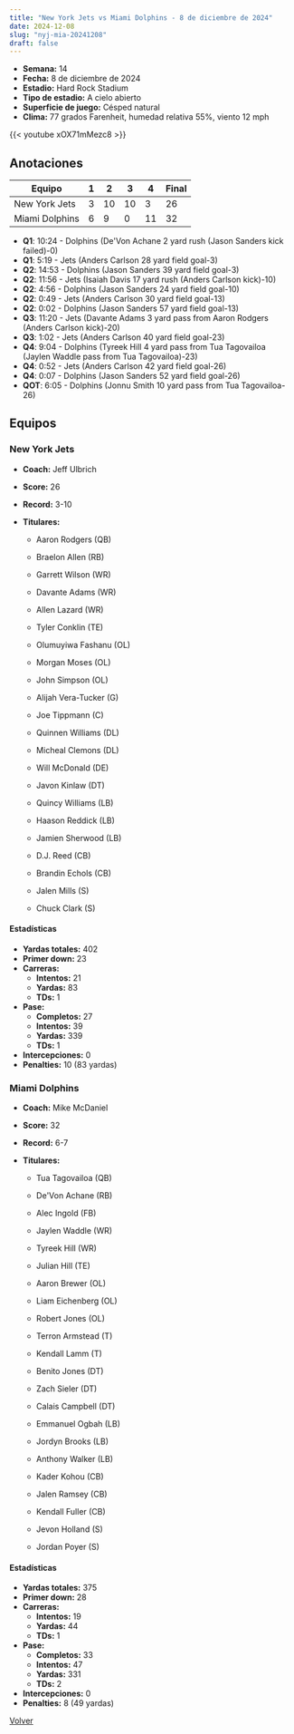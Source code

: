 ```yaml
---
title: "New York Jets vs Miami Dolphins - 8 de diciembre de 2024"
date: 2024-12-08
slug: "nyj-mia-20241208"
draft: false
---
```


- **Semana:** 14
- **Fecha:** 8 de diciembre de 2024
- **Estadio:** Hard Rock Stadium
- **Tipo de estadio:** A cielo abierto
- **Superficie de juego:** Césped natural
- **Clima:** 77 grados Farenheit, humedad relativa 55%, viento 12 mph


{{< youtube xOX71mMezc8 >}}


## Anotaciones
| Equipo | 1 | 2 | 3 | 4 | Final |
|--------|---|---|---|---|-------|
| New York Jets  | 3 | 10 | 10 | 3  | 26 |
| Miami Dolphins  | 6 | 9 | 0 | 11  | 32 |
- **Q1**: 10:24 - Dolphins (De'Von Achane 2 yard rush (Jason Sanders kick failed)-0)
- **Q1**: 5:19 - Jets (Anders Carlson 28 yard field goal-3)
- **Q2**: 14:53 - Dolphins (Jason Sanders 39 yard field goal-3)
- **Q2**: 11:56 - Jets (Isaiah Davis 17 yard rush (Anders Carlson kick)-10)
- **Q2**: 4:56 - Dolphins (Jason Sanders 24 yard field goal-10)
- **Q2**: 0:49 - Jets (Anders Carlson 30 yard field goal-13)
- **Q2**: 0:02 - Dolphins (Jason Sanders 57 yard field goal-13)
- **Q3**: 11:20 - Jets (Davante Adams 3 yard pass from Aaron Rodgers (Anders Carlson kick)-20)
- **Q3**: 1:02 - Jets (Anders Carlson 40 yard field goal-23)
- **Q4**: 9:04 - Dolphins (Tyreek Hill 4 yard pass from Tua Tagovailoa (Jaylen Waddle pass from Tua Tagovailoa)-23)
- **Q4**: 0:52 - Jets (Anders Carlson 42 yard field goal-26)
- **Q4**: 0:07 - Dolphins (Jason Sanders 52 yard field goal-26)
- **QOT**: 6:05 - Dolphins (Jonnu Smith 10 yard pass from Tua Tagovailoa-26)


## Equipos


### New York Jets
* **Coach:** Jeff Ulbrich
* **Score:** 26
* **Record:** 3-10
* **Titulares:** 

  * Aaron Rodgers (QB) 

  * Braelon Allen (RB) 

  * Garrett Wilson (WR) 

  * Davante Adams (WR) 

  * Allen Lazard (WR) 

  * Tyler Conklin (TE) 

  * Olumuyiwa Fashanu (OL) 

  * Morgan Moses (OL) 

  * John Simpson (OL) 

  * Alijah Vera-Tucker (G) 

  * Joe Tippmann (C) 

  * Quinnen Williams (DL) 

  * Micheal Clemons (DL) 

  * Will McDonald (DE) 

  * Javon Kinlaw (DT) 

  * Quincy Williams (LB) 

  * Haason Reddick (LB) 

  * Jamien Sherwood (LB) 

  * D.J. Reed (CB) 

  * Brandin Echols (CB) 

  * Jalen Mills (S) 

  * Chuck Clark (S) 

#### Estadísticas
* **Yardas totales:** 402
* **Primer down:** 23
* **Carreras:**
  * **Intentos:** 21
  * **Yardas:** 83
  * **TDs:** 1
* **Pase:**
  * **Completos:** 27
  * **Intentos:** 39
  * **Yardas:** 339
  * **TDs:** 1
* **Intercepciones:** 0
* **Penalties:** 10 (83 yardas)

### Miami Dolphins
* **Coach:** Mike McDaniel
* **Score:** 32
* **Record:** 6-7
* **Titulares:** 

  * Tua Tagovailoa (QB) 

  * De'Von Achane (RB) 

  * Alec Ingold (FB) 

  * Jaylen Waddle (WR) 

  * Tyreek Hill (WR) 

  * Julian Hill (TE) 

  * Aaron Brewer (OL) 

  * Liam Eichenberg (OL) 

  * Robert Jones (OL) 

  * Terron Armstead (T) 

  * Kendall Lamm (T) 

  * Benito Jones (DT) 

  * Zach Sieler (DT) 

  * Calais Campbell (DT) 

  * Emmanuel Ogbah (LB) 

  * Jordyn Brooks (LB) 

  * Anthony Walker (LB) 

  * Kader Kohou (CB) 

  * Jalen Ramsey (CB) 

  * Kendall Fuller (CB) 

  * Jevon Holland (S) 

  * Jordan Poyer (S) 

#### Estadísticas
* **Yardas totales:** 375
* **Primer down:** 28
* **Carreras:**
  * **Intentos:** 19
  * **Yardas:** 44
  * **TDs:** 1
* **Pase:**
  * **Completos:** 33
  * **Intentos:** 47
  * **Yardas:** 331
  * **TDs:** 2
* **Intercepciones:** 0
* **Penalties:** 8 (49 yardas)


[Volver](/historia/2024)
